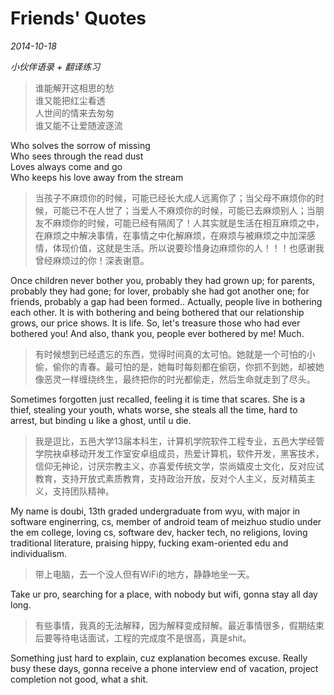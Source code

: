 # Friends' Quotes

*2014-10-18*

*小伙伴语录 + 翻译练习*

> 谁能解开这相思的愁<br>
谁又能把红尘看透<br>
人世间的情来去匆匆<br>
谁又能不让爱随波逐流

Who solves the sorrow of missing<br>
Who sees through the read dust<br>
Loves always come and go<br>
Who keeps his love away from the stream

> 当孩子不麻烦你的时候，可能已经长大成人远离你了；当父母不麻烦你的时候，可能已不在人世了；当爱人不麻烦你的时候，可能已去麻烦别人；当朋友不麻烦你的时候，可能已经有隔阂了！人其实就是生活在相互麻烦之中，在麻烦之中解决事情，在事情之中化解麻烦，在麻烦与被麻烦之中加深感情，体现价值，这就是生活。所以说要珍惜身边麻烦你的人！！！也感谢我曾经麻烦过的你！深表谢意。

Once children never bother you, probably they had grown up; for parents, probably they had gone; for lover, probably she had got another one; for friends, probably a gap had been formed.. Actually, people live in bothering each other. It is with bothering and being bothered that our relationship grows, our price shows. It is life. So, let's treasure those who had ever bothered you! And also, thank you, people ever bothered by me! Much.

> 有时候想到已经遗忘的东西，觉得时间真的太可怕。她就是一个可怕的小偷，偷你的青春。最可怕的是，她每时每刻都在偷窃，你抓不到她，却被她像恶灵一样缠绕终生，最终把你的时光都偷走，然后生命就走到了尽头。

Sometimes forgotten just recalled, feeling it is time that scares. She is a thief, stealing your youth, whats worse, she steals all the time, hard to arrest, but binding u like a ghost, until u die.

> 我是逗比，五邑大学13届本科生，计算机学院软件工程专业，五邑大学经管学院袂卓移动开发工作室安卓组成员，热爱计算机，软件开发，黑客技术，信仰无神论，讨厌宗教主义，亦喜爱传统文学，崇尚嬉皮士文化，反对应试教育，支持开放式素质教育，支持政治开放，反对个人主义，反对精英主义，支持团队精神。

My name is doubi, 13th graded undergraduate from wyu, with major in software enginerring, cs, member of android team of meizhuo studio under the em college, loving cs, software dev, hacker tech, no religions, loving traditional literature, praising hippy, fucking exam-oriented edu and individualism.

> 带上电脑，去一个没人但有WiFi的地方，静静地坐一天。

Take ur pro, searching for a place, with nobody but wifi, gonna stay all day long.

> 有些事情，我真的无法解释，因为解释变成辩解。最近事情很多，假期结束后要等待电话面试，工程的完成度不是很高，真是shit。

Something just hard to explain, cuz explanation becomes excuse. Really busy these days, gonna receive a phone interview end of vacation, project completion not good, what a shit.

